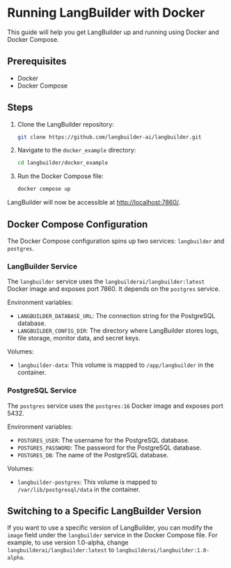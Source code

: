 # Running LangBuilder with Docker

This guide will help you get LangBuilder up and running using Docker and Docker Compose.

## Prerequisites

- Docker
- Docker Compose

## Steps

1. Clone the LangBuilder repository:

   ```sh
   git clone https://github.com/langbuilder-ai/langbuilder.git
   ```

2. Navigate to the `docker_example` directory:

   ```sh
   cd langbuilder/docker_example
   ```

3. Run the Docker Compose file:

   ```sh
   docker compose up
   ```

LangBuilder will now be accessible at [http://localhost:7860/](http://localhost:7860/).

## Docker Compose Configuration

The Docker Compose configuration spins up two services: `langbuilder` and `postgres`.

### LangBuilder Service

The `langbuilder` service uses the `langbuilderai/langbuilder:latest` Docker image and exposes port 7860. It depends on the `postgres` service.

Environment variables:

- `LANGBUILDER_DATABASE_URL`: The connection string for the PostgreSQL database.
- `LANGBUILDER_CONFIG_DIR`: The directory where LangBuilder stores logs, file storage, monitor data, and secret keys.

Volumes:

- `langbuilder-data`: This volume is mapped to `/app/langbuilder` in the container.

### PostgreSQL Service

The `postgres` service uses the `postgres:16` Docker image and exposes port 5432.

Environment variables:

- `POSTGRES_USER`: The username for the PostgreSQL database.
- `POSTGRES_PASSWORD`: The password for the PostgreSQL database.
- `POSTGRES_DB`: The name of the PostgreSQL database.

Volumes:

- `langbuilder-postgres`: This volume is mapped to `/var/lib/postgresql/data` in the container.

## Switching to a Specific LangBuilder Version

If you want to use a specific version of LangBuilder, you can modify the `image` field under the `langbuilder` service in the Docker Compose file. For example, to use version 1.0-alpha, change `langbuilderai/langbuilder:latest` to `langbuilderai/langbuilder:1.0-alpha`.
